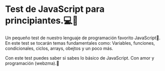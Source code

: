 # Test de JavaScript para principiantes.💻📝

Un pequeño test de nuestro lenguaje de programación favorito JavaScript🧡. En este test se tocarán temas fundamentales como: Variables, funciones, condicionales, ciclos, arrays, obejtos y un poco más.

Con este test puedes saber si sabes lo básico de JavaScript. Con amor y programación (webzma).💚
